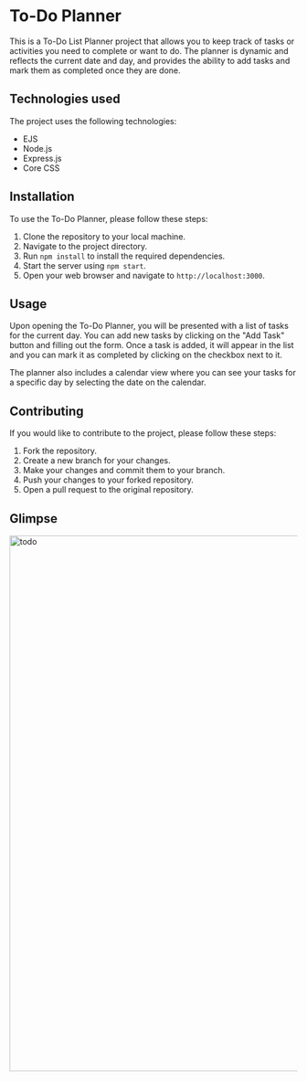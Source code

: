 

# To-Do Planner

This is a To-Do List Planner project that allows you to keep track of tasks or activities you need to complete or want to do. The planner is dynamic and reflects the current date and day, and provides the ability to add tasks and mark them as completed once they are done.

## Technologies used

The project uses the following technologies:

- EJS
- Node.js
- Express.js
- Core CSS

## Installation

To use the To-Do Planner, please follow these steps:

1. Clone the repository to your local machine.
2. Navigate to the project directory.
3. Run `npm install` to install the required dependencies.
4. Start the server using `npm start`.
5. Open your web browser and navigate to `http://localhost:3000`.

## Usage

Upon opening the To-Do Planner, you will be presented with a list of tasks for the current day. You can add new tasks by clicking on the "Add Task" button and filling out the form. Once a task is added, it will appear in the list and you can mark it as completed by clicking on the checkbox next to it.

The planner also includes a calendar view where you can see your tasks for a specific day by selecting the date on the calendar.

## Contributing

If you would like to contribute to the project, please follow these steps:

1. Fork the repository.
2. Create a new branch for your changes.
3. Make your changes and commit them to your branch.
4. Push your changes to your forked repository.
5. Open a pull request to the original repository.

## Glimpse

<img width="938" alt="todo" src="https://user-images.githubusercontent.com/95496933/227788711-46516bf4-354b-4b00-a7dc-5abda8c99e22.png">
